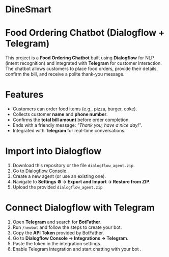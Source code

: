 # DineSmart
# Food Ordering Chatbot (Dialogflow + Telegram)
This project is a **Food Ordering Chatbot** built using **Dialogflow** for NLP (intent recognition) and integrated with **Telegram** for customer interaction.  
The chatbot allows customers to place food orders, provide their details, confirm the bill, and receive a polite thank-you message.  

# Features
- Customers can order food items (e.g., pizza, burger, coke).
- Collects customer **name** and **phone number**.
- Confirms the **total bill amount** before order completion.
- Ends with a friendly message: *"Thank you, have a nice day!"*.
- Integrated with **Telegram** for real-time conversations.

# Import into Dialogflow
1. Download this repository or the file `dialogflow_agent.zip`.
2. Go to [Dialogflow Console](https://dialogflow.cloud.google.com/).
3. Create a new agent (or use an existing one).
4. Navigate to **Settings ⚙️ → Export and Import → Restore from ZIP**.
5. Upload the provided `dialogflow_agent.zip`

# Connect Dialogflow with Telegram
1. Open **Telegram** and search for **BotFather**.
2. Run `/newbot` and follow the steps to create your bot.
3. Copy the **API Token** provided by BotFather.
4. Go to **Dialogflow Console → Integrations → Telegram**.
5. Paste the token in the integration settings.
6. Enable Telegram integration and start chatting with your bot .

